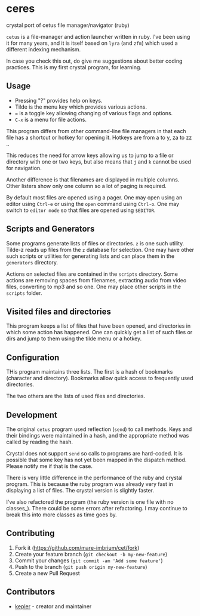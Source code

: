 # ceres

crystal port of cetus file manager/navigator (ruby)


`cetus` is a file-manager and action launcher written in ruby. I've been using it for many years, and it is itself based on `lyra` (and `zfm`) which used a different indexing mechanism.

In case you check this out, do give me suggestions about better coding practices.
This is my first crystal program, for learning.

## Usage

- Pressing "?" provides help on keys.
- Tilde is the menu key which provides various actions.
- `=` is a toggle key allowing changing of various flags and options.
- `C-x` is a menu for file actions.

This program differs from other command-line file managers in that each file has
a shortcut or hotkey for opening it. Hotkeys are from a to y, za to zz ..

This reduces the need for arrow keys allowing us to jump to a file or directory
with one or two keys, but also means that `j` and `k` cannot be used
for navigation.

Another difference is that filenames are displayed in multiple columns. Other listers show only one column so a lot of paging is required.

By default most files are opened using a pager. One may open using an editor using `Ctrl-e` or using the `open` command using `Ctrl-o`. One may switch to `editor mode` so that files are opened using `$EDITOR`.

## Scripts and Generators

Some programs generate lists of files or directories. `z` is one such utility. Tilde-z reads up files from the `z` database for selection. One may have other such scripts or utilities for generating lists and can place them in the `generators` directory.

Actions on selected files are contained in the `scripts` directory. Some actions are removing spaces from filenames, extracting audio from video files, converting to mp3 and so one. One may place other scripts in the `scripts` folder.

## Visited files and directories

This program keeps a list of files that have been opened, and directories in which some action has happened. One can quickly get a list of such files or dirs and jump to them using the tilde menu or a hotkey.

## Configuration

THis program maintains three lists. The first is a hash of bookmarks (character and directory). Bookmarks allow quick access to frequently used directories.

The two others are the lists of used files and directories.

## Development

The original `cetus` program used reflection (`send`) to call methods. Keys and their bindings were maintained in a hash, and the appropriate method was called by reading the hash.

Crystal does not support `send` so calls to programs are hard-coded. It is possible that some key has not yet been mapped in the dispatch method. Please notify me if that is the case.

There is very little difference in the performance of the ruby and crystal program. This is because the ruby program was already very fast in displaying a list of files. The crystal version is slightly faster.

I've also refactored the program (the ruby version is one file with no classes_). There could be some errors after refactoring. I may continue to break this into more classes as time goes by.


## Contributing

1. Fork it (<https://github.com/mare-imbrium/cet/fork>)
2. Create your feature branch (`git checkout -b my-new-feature`)
3. Commit your changes (`git commit -am 'Add some feature'`)
4. Push to the branch (`git push origin my-new-feature`)
5. Create a new Pull Request

## Contributors

- [kepler](https://github.com/mare-imbrium) - creator and maintainer
